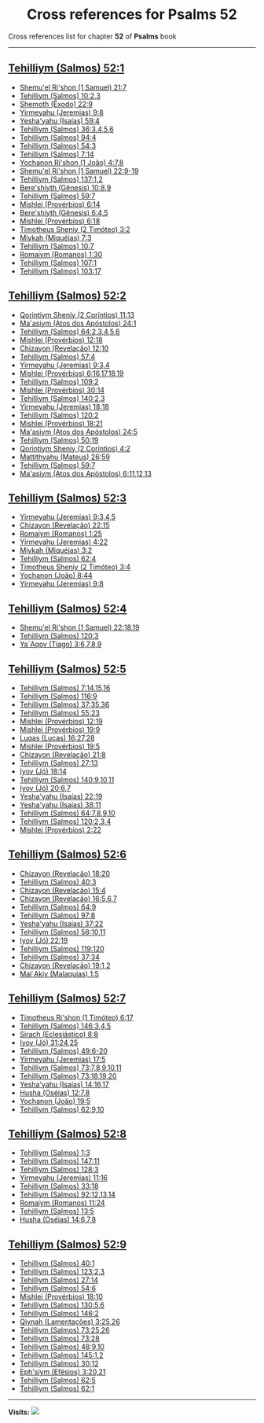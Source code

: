 <div align="center">

# Cross references for **Psalms 52**
</div>

Cross references list for chapter **52** of **Psalms** book

---

<h2 id="1"><a href="https://bible.ozzuu.com/pt_yah/Psa/52#1" target="_blank">Tehilliym (Salmos) 52:1</a></h2>

- [Shemu'el Ri'shon (1 Samuel) 21:7](https://bible.ozzuu.com/pt_yah/1Sm/21#7)
- [Tehilliym (Salmos) 10:2,3](https://bible.ozzuu.com/pt_yah/Psa/10#2)
- [Shemoth (Êxodo) 22:9](https://bible.ozzuu.com/pt_yah/Exo/22#9)
- [Yirmeyahu (Jeremias) 9:8](https://bible.ozzuu.com/pt_yah/Jer/9#8)
- [Yesha'yahu (Isaías) 59:4](https://bible.ozzuu.com/pt_yah/Isa/59#4)
- [Tehilliym (Salmos) 36:3,4,5,6](https://bible.ozzuu.com/pt_yah/Psa/36#3)
- [Tehilliym (Salmos) 94:4](https://bible.ozzuu.com/pt_yah/Psa/94#4)
- [Tehilliym (Salmos) 54:3](https://bible.ozzuu.com/pt_yah/Psa/54#3)
- [Tehilliym (Salmos) 7:14](https://bible.ozzuu.com/pt_yah/Psa/7#14)
- [Yochanon Ri'shon (1 João) 4:7,8](https://bible.ozzuu.com/pt_yah/1Jo/4#7)
- [Shemu'el Ri'shon (1 Samuel) 22:9-19](https://bible.ozzuu.com/pt_yah/1Sm/22#9)
- [Tehilliym (Salmos) 137:1,2](https://bible.ozzuu.com/pt_yah/Psa/137#1)
- [Bere'shiyth (Gênesis) 10:8,9](https://bible.ozzuu.com/pt_yah/Gen/10#8)
- [Tehilliym (Salmos) 59:7](https://bible.ozzuu.com/pt_yah/Psa/59#7)
- [Mishlei (Provérbios) 6:14](https://bible.ozzuu.com/pt_yah/Pro/6#14)
- [Bere'shiyth (Gênesis) 6:4,5](https://bible.ozzuu.com/pt_yah/Gen/6#4)
- [Mishlei (Provérbios) 6:18](https://bible.ozzuu.com/pt_yah/Pro/6#18)
- [Timotheus Sheniy (2 Timóteo) 3:2](https://bible.ozzuu.com/pt_yah/2Ti/3#2)
- [Miykah (Miquéias) 7:3](https://bible.ozzuu.com/pt_yah/Mic/7#3)
- [Tehilliym (Salmos) 10:7](https://bible.ozzuu.com/pt_yah/Psa/10#7)
- [Romaiym (Romanos) 1:30](https://bible.ozzuu.com/pt_yah/Rom/1#30)
- [Tehilliym (Salmos) 107:1](https://bible.ozzuu.com/pt_yah/Psa/107#1)
- [Tehilliym (Salmos) 103:17](https://bible.ozzuu.com/pt_yah/Psa/103#17)
<h2 id="2"><a href="https://bible.ozzuu.com/pt_yah/Psa/52#2" target="_blank">Tehilliym (Salmos) 52:2</a></h2>

- [Qorintiym Sheniy (2 Coríntios) 11:13](https://bible.ozzuu.com/pt_yah/2Co/11#13)
- [Ma'asiym (Atos dos Apóstolos) 24:1](https://bible.ozzuu.com/pt_yah/Act/24#1)
- [Tehilliym (Salmos) 64:2,3,4,5,6](https://bible.ozzuu.com/pt_yah/Psa/64#2)
- [Mishlei (Provérbios) 12:18](https://bible.ozzuu.com/pt_yah/Pro/12#18)
- [Chizayon (Revelação) 12:10](https://bible.ozzuu.com/pt_yah/Rev/12#10)
- [Tehilliym (Salmos) 57:4](https://bible.ozzuu.com/pt_yah/Psa/57#4)
- [Yirmeyahu (Jeremias) 9:3,4](https://bible.ozzuu.com/pt_yah/Jer/9#3)
- [Mishlei (Provérbios) 6:16,17,18,19](https://bible.ozzuu.com/pt_yah/Pro/6#16)
- [Tehilliym (Salmos) 109:2](https://bible.ozzuu.com/pt_yah/Psa/109#2)
- [Mishlei (Provérbios) 30:14](https://bible.ozzuu.com/pt_yah/Pro/30#14)
- [Tehilliym (Salmos) 140:2,3](https://bible.ozzuu.com/pt_yah/Psa/140#2)
- [Yirmeyahu (Jeremias) 18:18](https://bible.ozzuu.com/pt_yah/Jer/18#18)
- [Tehilliym (Salmos) 120:2](https://bible.ozzuu.com/pt_yah/Psa/120#2)
- [Mishlei (Provérbios) 18:21](https://bible.ozzuu.com/pt_yah/Pro/18#21)
- [Ma'asiym (Atos dos Apóstolos) 24:5](https://bible.ozzuu.com/pt_yah/Act/24#5)
- [Tehilliym (Salmos) 50:19](https://bible.ozzuu.com/pt_yah/Psa/50#19)
- [Qorintiym Sheniy (2 Coríntios) 4:2](https://bible.ozzuu.com/pt_yah/2Co/4#2)
- [Mattithyahu (Mateus) 26:59](https://bible.ozzuu.com/pt_yah/Mat/26#59)
- [Tehilliym (Salmos) 59:7](https://bible.ozzuu.com/pt_yah/Psa/59#7)
- [Ma'asiym (Atos dos Apóstolos) 6:11,12,13](https://bible.ozzuu.com/pt_yah/Act/6#11)
<h2 id="3"><a href="https://bible.ozzuu.com/pt_yah/Psa/52#3" target="_blank">Tehilliym (Salmos) 52:3</a></h2>

- [Yirmeyahu (Jeremias) 9:3,4,5](https://bible.ozzuu.com/pt_yah/Jer/9#3)
- [Chizayon (Revelação) 22:15](https://bible.ozzuu.com/pt_yah/Rev/22#15)
- [Romaiym (Romanos) 1:25](https://bible.ozzuu.com/pt_yah/Rom/1#25)
- [Yirmeyahu (Jeremias) 4:22](https://bible.ozzuu.com/pt_yah/Jer/4#22)
- [Miykah (Miquéias) 3:2](https://bible.ozzuu.com/pt_yah/Mic/3#2)
- [Tehilliym (Salmos) 62:4](https://bible.ozzuu.com/pt_yah/Psa/62#4)
- [Timotheus Sheniy (2 Timóteo) 3:4](https://bible.ozzuu.com/pt_yah/2Ti/3#4)
- [Yochanon (João) 8:44](https://bible.ozzuu.com/pt_yah/Joh/8#44)
- [Yirmeyahu (Jeremias) 9:8](https://bible.ozzuu.com/pt_yah/Jer/9#8)
<h2 id="4"><a href="https://bible.ozzuu.com/pt_yah/Psa/52#4" target="_blank">Tehilliym (Salmos) 52:4</a></h2>

- [Shemu'el Ri'shon (1 Samuel) 22:18,19](https://bible.ozzuu.com/pt_yah/1Sm/22#18)
- [Tehilliym (Salmos) 120:3](https://bible.ozzuu.com/pt_yah/Psa/120#3)
- [Ya`Aqov (Tiago) 3:6,7,8,9](https://bible.ozzuu.com/pt_yah/Jam/3#6)
<h2 id="5"><a href="https://bible.ozzuu.com/pt_yah/Psa/52#5" target="_blank">Tehilliym (Salmos) 52:5</a></h2>

- [Tehilliym (Salmos) 7:14,15,16](https://bible.ozzuu.com/pt_yah/Psa/7#14)
- [Tehilliym (Salmos) 116:9](https://bible.ozzuu.com/pt_yah/Psa/116#9)
- [Tehilliym (Salmos) 37:35,36](https://bible.ozzuu.com/pt_yah/Psa/37#35)
- [Tehilliym (Salmos) 55:23](https://bible.ozzuu.com/pt_yah/Psa/55#23)
- [Mishlei (Provérbios) 12:19](https://bible.ozzuu.com/pt_yah/Pro/12#19)
- [Mishlei (Provérbios) 19:9](https://bible.ozzuu.com/pt_yah/Pro/19#9)
- [Luqas (Lucas) 16:27,28](https://bible.ozzuu.com/pt_yah/Luk/16#27)
- [Mishlei (Provérbios) 19:5](https://bible.ozzuu.com/pt_yah/Pro/19#5)
- [Chizayon (Revelação) 21:8](https://bible.ozzuu.com/pt_yah/Rev/21#8)
- [Tehilliym (Salmos) 27:13](https://bible.ozzuu.com/pt_yah/Psa/27#13)
- [Iyov (Jó) 18:14](https://bible.ozzuu.com/pt_yah/Job/18#14)
- [Tehilliym (Salmos) 140:9,10,11](https://bible.ozzuu.com/pt_yah/Psa/140#9)
- [Iyov (Jó) 20:6,7](https://bible.ozzuu.com/pt_yah/Job/20#6)
- [Yesha'yahu (Isaías) 22:19](https://bible.ozzuu.com/pt_yah/Isa/22#19)
- [Yesha'yahu (Isaías) 38:11](https://bible.ozzuu.com/pt_yah/Isa/38#11)
- [Tehilliym (Salmos) 64:7,8,9,10](https://bible.ozzuu.com/pt_yah/Psa/64#7)
- [Tehilliym (Salmos) 120:2,3,4](https://bible.ozzuu.com/pt_yah/Psa/120#2)
- [Mishlei (Provérbios) 2:22](https://bible.ozzuu.com/pt_yah/Pro/2#22)
<h2 id="6"><a href="https://bible.ozzuu.com/pt_yah/Psa/52#6" target="_blank">Tehilliym (Salmos) 52:6</a></h2>

- [Chizayon (Revelação) 18:20](https://bible.ozzuu.com/pt_yah/Rev/18#20)
- [Tehilliym (Salmos) 40:3](https://bible.ozzuu.com/pt_yah/Psa/40#3)
- [Chizayon (Revelação) 15:4](https://bible.ozzuu.com/pt_yah/Rev/15#4)
- [Chizayon (Revelação) 16:5,6,7](https://bible.ozzuu.com/pt_yah/Rev/16#5)
- [Tehilliym (Salmos) 64:9](https://bible.ozzuu.com/pt_yah/Psa/64#9)
- [Tehilliym (Salmos) 97:8](https://bible.ozzuu.com/pt_yah/Psa/97#8)
- [Yesha'yahu (Isaías) 37:22](https://bible.ozzuu.com/pt_yah/Isa/37#22)
- [Tehilliym (Salmos) 58:10,11](https://bible.ozzuu.com/pt_yah/Psa/58#10)
- [Iyov (Jó) 22:19](https://bible.ozzuu.com/pt_yah/Job/22#19)
- [Tehilliym (Salmos) 119:120](https://bible.ozzuu.com/pt_yah/Psa/119#120)
- [Tehilliym (Salmos) 37:34](https://bible.ozzuu.com/pt_yah/Psa/37#34)
- [Chizayon (Revelação) 19:1,2](https://bible.ozzuu.com/pt_yah/Rev/19#1)
- [Mal`Akiy (Malaquias) 1:5](https://bible.ozzuu.com/pt_yah/Mal/1#5)
<h2 id="7"><a href="https://bible.ozzuu.com/pt_yah/Psa/52#7" target="_blank">Tehilliym (Salmos) 52:7</a></h2>

- [Timotheus Ri'shon (1 Timóteo) 6:17](https://bible.ozzuu.com/pt_yah/1Ti/6#17)
- [Tehilliym (Salmos) 146:3,4,5](https://bible.ozzuu.com/pt_yah/Psa/146#3)
- [Sirach (Eclesiástico) 8:8](https://bible.ozzuu.com/pt_yah/Sir/8#8)
- [Iyov (Jó) 31:24,25](https://bible.ozzuu.com/pt_yah/Job/31#24)
- [Tehilliym (Salmos) 49:6-20](https://bible.ozzuu.com/pt_yah/Psa/49#6)
- [Yirmeyahu (Jeremias) 17:5](https://bible.ozzuu.com/pt_yah/Jer/17#5)
- [Tehilliym (Salmos) 73:7,8,9,10,11](https://bible.ozzuu.com/pt_yah/Psa/73#7)
- [Tehilliym (Salmos) 73:18,19,20](https://bible.ozzuu.com/pt_yah/Psa/73#18)
- [Yesha'yahu (Isaías) 14:16,17](https://bible.ozzuu.com/pt_yah/Isa/14#16)
- [Husha (Oséias) 12:7,8](https://bible.ozzuu.com/pt_yah/Hos/12#7)
- [Yochanon (João) 19:5](https://bible.ozzuu.com/pt_yah/Joh/19#5)
- [Tehilliym (Salmos) 62:9,10](https://bible.ozzuu.com/pt_yah/Psa/62#9)
<h2 id="8"><a href="https://bible.ozzuu.com/pt_yah/Psa/52#8" target="_blank">Tehilliym (Salmos) 52:8</a></h2>

- [Tehilliym (Salmos) 1:3](https://bible.ozzuu.com/pt_yah/Psa/1#3)
- [Tehilliym (Salmos) 147:11](https://bible.ozzuu.com/pt_yah/Psa/147#11)
- [Tehilliym (Salmos) 128:3](https://bible.ozzuu.com/pt_yah/Psa/128#3)
- [Yirmeyahu (Jeremias) 11:16](https://bible.ozzuu.com/pt_yah/Jer/11#16)
- [Tehilliym (Salmos) 33:18](https://bible.ozzuu.com/pt_yah/Psa/33#18)
- [Tehilliym (Salmos) 92:12,13,14](https://bible.ozzuu.com/pt_yah/Psa/92#12)
- [Romaiym (Romanos) 11:24](https://bible.ozzuu.com/pt_yah/Rom/11#24)
- [Tehilliym (Salmos) 13:5](https://bible.ozzuu.com/pt_yah/Psa/13#5)
- [Husha (Oséias) 14:6,7,8](https://bible.ozzuu.com/pt_yah/Hos/14#6)
<h2 id="9"><a href="https://bible.ozzuu.com/pt_yah/Psa/52#9" target="_blank">Tehilliym (Salmos) 52:9</a></h2>

- [Tehilliym (Salmos) 40:1](https://bible.ozzuu.com/pt_yah/Psa/40#1)
- [Tehilliym (Salmos) 123:2,3](https://bible.ozzuu.com/pt_yah/Psa/123#2)
- [Tehilliym (Salmos) 27:14](https://bible.ozzuu.com/pt_yah/Psa/27#14)
- [Tehilliym (Salmos) 54:6](https://bible.ozzuu.com/pt_yah/Psa/54#6)
- [Mishlei (Provérbios) 18:10](https://bible.ozzuu.com/pt_yah/Pro/18#10)
- [Tehilliym (Salmos) 130:5,6](https://bible.ozzuu.com/pt_yah/Psa/130#5)
- [Tehilliym (Salmos) 146:2](https://bible.ozzuu.com/pt_yah/Psa/146#2)
- [Qiynah (Lamentações) 3:25,26](https://bible.ozzuu.com/pt_yah/Lam/3#25)
- [Tehilliym (Salmos) 73:25,26](https://bible.ozzuu.com/pt_yah/Psa/73#25)
- [Tehilliym (Salmos) 73:28](https://bible.ozzuu.com/pt_yah/Psa/73#28)
- [Tehilliym (Salmos) 48:9,10](https://bible.ozzuu.com/pt_yah/Psa/48#9)
- [Tehilliym (Salmos) 145:1,2](https://bible.ozzuu.com/pt_yah/Psa/145#1)
- [Tehilliym (Salmos) 30:12](https://bible.ozzuu.com/pt_yah/Psa/30#12)
- [Eph'siym (Efésios) 3:20,21](https://bible.ozzuu.com/pt_yah/Eph/3#20)
- [Tehilliym (Salmos) 62:5](https://bible.ozzuu.com/pt_yah/Psa/62#5)
- [Tehilliym (Salmos) 62:1](https://bible.ozzuu.com/pt_yah/Psa/62#1)


---

**Visits:**
![](https://profile-counter.glitch.me/visitCounter_crossrefs34/count.svg)
